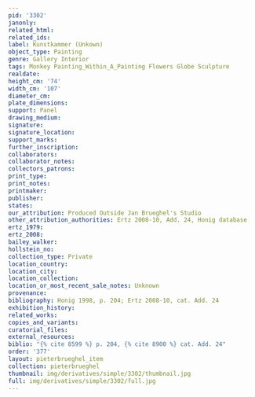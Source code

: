 ```yaml
---
pid: '3302'
janonly: 
related_html: 
related_ids: 
label: Kunstkammer (Unkown)
object_type: Painting
genre: Gallery Interior
tags: Monkey Painting_Within_A_Painting Flowers Globe Sculpture
realdate: 
height_cm: '74'
width_cm: '107'
diameter_cm: 
plate_dimensions: 
support: Panel
drawing_medium: 
signature: 
signature_location: 
support_marks: 
further_inscription: 
collaborators: 
collaborator_notes: 
collectors_patrons: 
print_type: 
print_notes: 
printmaker: 
publisher: 
states: 
our_attribution: Produced Outside Jan Brueghel's Studio
other_attribution_authorities: Ertz 2008-10, Add. 24, Honig database
ertz_1979: 
ertz_2008: 
bailey_walker: 
hollstein_no: 
collection_type: Private
location_country: 
location_city: 
location_collection: 
location_or_most_recent_sale_notes: Unknown
provenance: 
bibliography: Honig 1998, p. 204; Ertz 2008-10, cat. Add. 24
exhibition_history: 
related_works: 
copies_and_variants: 
curatorial_files: 
external_resources: 
biblio: "{% cite 8599 %} p. 204, {% cite 8900 %} cat. Add. 24"
order: '377'
layout: pieterbrueghel_item
collection: pieterbrueghel
thumbnail: img/derivatives/simple/3302/thumbnail.jpg
full: img/derivatives/simple/3302/full.jpg
---
```

